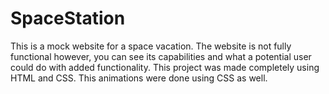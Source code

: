 # SpaceStation
This is a mock website for a space vacation. The website is not fully functional however, you can see its capabilities and what a potential user could do with added functionality. This project was made completely using HTML and CSS. This animations were done using CSS as well. 
